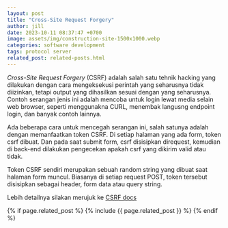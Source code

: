 ```yaml
---
layout: post
title: "Cross-Site Request Forgery"
author: jill
date: 2023-10-11 08:37:47 +0700
image: assets/img/construction-site-1500x1000.webp
categories: software development
tags: protocol server
related_post: related-posts.html
---
```


_Cross-Site Request Forgery_ (CSRF) adalah salah satu tehnik hacking yang dilakukan dengan cara
mengeksekusi perintah yang seharusnya tidak diizinkan, tetapi output yang dihasilkan sesuai dengan
yang seharusnya. Contoh serangan jenis ini adalah mencoba untuk login lewat media selain web browser,
seperti menggunakna CURL, menembak langusng endpoint login, dan banyak contoh lainnya.

Ada beberapa cara untuk mencegah serangan ini, salah satunya adalah dengan memanfaatkan token CSRF. Di
setiap halaman yang ada form, token csrf dibuat. Dan pada saat submit form, csrf disisipkan direquest,
kemudian di back-end dilakukan pengecekan apakah csrf yang dikirim valid atau tidak.

Token CSRF sendiri merupakan sebuah random string yang dibuat saat halaman form muncul. Biasanya di setiap
request POST, token tersebut disisipkan sebagai header, form data atau query string.

Lebih detailnya silakan merujuk ke [CSRF docs][crsf-docs]

{% if page.related_post %}
  {% include {{ page.related_post }} %}
{% endif %}

[crsf-docs]: https://en.wikipedia.org/wiki/Cross-site_request_forgery
